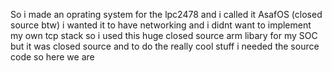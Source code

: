 So i made an oprating system for the lpc2478 and i called it AsafOS (closed source btw) i wanted it to have networking and i didnt want to implement my own tcp stack
so i used this huge closed source arm libary for my SOC but it was closed source and to do the really cool stuff i needed the source code so here we are
